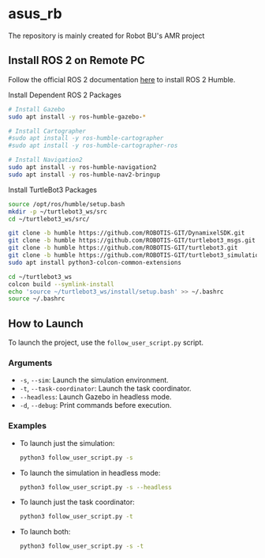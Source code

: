# asus_rb
The repository is mainly created for Robot BU's AMR project


## Install ROS 2 on Remote PC

Follow the official ROS 2 documentation [here](https://docs.ros.org/en/humble/Installation/Ubuntu-Install-Debs.html) to install ROS 2 Humble.

Install Dependent ROS 2 Packages
```bash
# Install Gazebo
sudo apt install -y ros-humble-gazebo-*

# Install Cartographer
#sudo apt install -y ros-humble-cartographer
#sudo apt install -y ros-humble-cartographer-ros

# Install Navigation2
sudo apt install -y ros-humble-navigation2
sudo apt install -y ros-humble-nav2-bringup
```

Install TurtleBot3 Packages
```bash
source /opt/ros/humble/setup.bash
mkdir -p ~/turtlebot3_ws/src
cd ~/turtlebot3_ws/src/

git clone -b humble https://github.com/ROBOTIS-GIT/DynamixelSDK.git
git clone -b humble https://github.com/ROBOTIS-GIT/turtlebot3_msgs.git
git clone -b humble https://github.com/ROBOTIS-GIT/turtlebot3.git
git clone -b humble https://github.com/ROBOTIS-GIT/turtlebot3_simulations.git
sudo apt install python3-colcon-common-extensions

cd ~/turtlebot3_ws
colcon build --symlink-install
echo 'source ~/turtlebot3_ws/install/setup.bash' >> ~/.bashrc
source ~/.bashrc
```

## How to Launch

To launch the project, use the `follow_user_script.py` script.

### Arguments

*   `-s`, `--sim`: Launch the simulation environment.
*   `-t`, `--task-coordinator`: Launch the task coordinator.
*   `--headless`: Launch Gazebo in headless mode.
*   `-d`, `--debug`: Print commands before execution.

### Examples

*   To launch just the simulation:
    ```bash
    python3 follow_user_script.py -s
    ```
*   To launch the simulation in headless mode:
    ```bash
    python3 follow_user_script.py -s --headless
    ```
*   To launch just the task coordinator:
    ```bash
    python3 follow_user_script.py -t
    ```
*   To launch both:
    ```bash
    python3 follow_user_script.py -s -t
    ```

